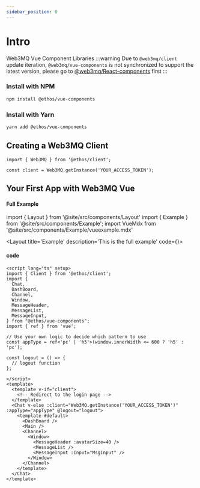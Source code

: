 ```yaml
---
sidebar_position: 0
---
```


# Intro

Web3MQ Vue Component Libraries
:::warning
Due to `@web3mq/client` update iteration, `@web3mq/vue-components` is not synchronized to support the latest version, please go to [@web3mq/React-components](/docs/Ethos-UI-Components/Web3MQ-React/Intro) first
:::
### Install with NPM

```bash
npm install @ethos/vue-components
```

### Install with Yarn

```bash
yarn add @ethos/vue-components
```

## Creating a Web3MQ Client

```tsx
import { Web3MQ } from '@ethos/client';

const client = Web3MQ.getInstance('YOUR_ACCESS_TOKEN');
```

## Your First App with Web3MQ Vue

#### Full Example

import { Layout } from '@site/src/components/Layout'
import { Example } from '@site/src/components/Example';
import VueMdx from '@site/src/components/Example/vueexample.mdx'

<Layout
title='Example'
description='This is the full example'
code={<VueMdx />}>
<Example src="https://main.d3igpcgqw8xy7h.amplifyapp.com/" />
</Layout>

#### code

```vue
<script lang="ts" setup>
import { Client } from '@ethos/client';
import {
  Chat,
  DashBoard,
  Channel,
  Window,
  MessageHeader,
  MessageList,
  MessageInput,
} from "@ethos/vue-components";
import { ref } from 'vue';

// Use your own logic to decide which pattern to use
const appType = ref<'pc' | 'h5'>(window.innerWidth <= 600 ? 'h5' : 'pc');

const logout = () => {
  // logout function
};

</script>
<template>
  <template v-if="client">
    <!-- Redirect to the login page -->
  </template>
  <Chat v-else :client="Web3MQ.getInstance('YOUR_ACCESS_TOKEN')" :appType="appType" @logout="logout">
    <template #default>
      <DashBoard />
      <Main />
      <Channel>
        <Window>
          <MessageHeader :avatarSize=40 />
          <MessageList />
          <MessageInput :Input="MsgInput" />
        </Window>
      </Channel>
    </template>
  </Chat>
</template>
```

